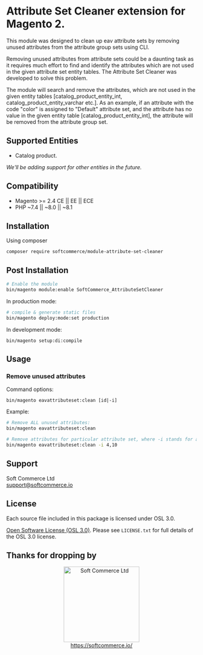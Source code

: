 # Attribute Set Cleaner extension for Magento 2.

This module was designed to clean up eav attribute sets by removing unused attributes from the attribute group sets using CLI.

Removing unused attributes from attribute sets could be a daunting task as it requires much effort to find and identify the attributes
which are not used in the given attribute set entity tables. The Attribute Set Cleaner was developed to solve this problem.  

The module will search and remove the attributes, which are not used in the given entity tables [catalog_product_entity_int, catalog_product_entity_varchar etc.]. 
As an example, if an attribute with the code "color" is assigned to "Default" attribute set, and the attribute has no value in the given entity table [catalog_product_entity_int], the attribute will be removed from the attribute group set.

## Supported Entities
- Catalog product.

_We'll be adding support for other entities in the future._

## Compatibility
- Magento >= 2.4 CE || EE || ECE
- PHP ~7.4 || ~8.0 || ~8.1

## Installation
Using composer

```
composer require softcommerce/module-attribute-set-cleaner
```

## Post Installation

```sh
# Enable the module
bin/magento module:enable SoftCommerce_AttributeSetCleaner
```

In production mode:
```sh
# compile & generate static files
bin/magento deploy:mode:set production
```

In development mode:
```
bin/magento setup:di:compile
```

## Usage

### Remove unused attributes

Command options:

```
bin/magento eavattributeset:clean [id|-i]
```

Example:

```sh
# Remove ALL unused attributes:
bin/magento eavattributeset:clean

# Remove attributes for particular attribute set, where -i stands for attribute set IDs:
bin/magento eavattributeset:clean -i 4,10
```

## Support
Soft Commerce Ltd <br />
support@softcommerce.io

## License
Each source file included in this package is licensed under OSL 3.0.

[Open Software License (OSL 3.0)](https://opensource.org/licenses/osl-3.0.php).
Please see `LICENSE.txt` for full details of the OSL 3.0 license.

## Thanks for dropping by

<p align="center">
    <a href="https://softcommerce.co.uk" target="_blank">
        <img src="https://softcommerce.co.uk/pub/media/banner/logo.svg" width="200" alt="Soft Commerce Ltd" />
    </a>
    <br />
    <a href="https://softcommerce.co.uk/" target="_blank">https://softcommerce.io/</a>
</p>
